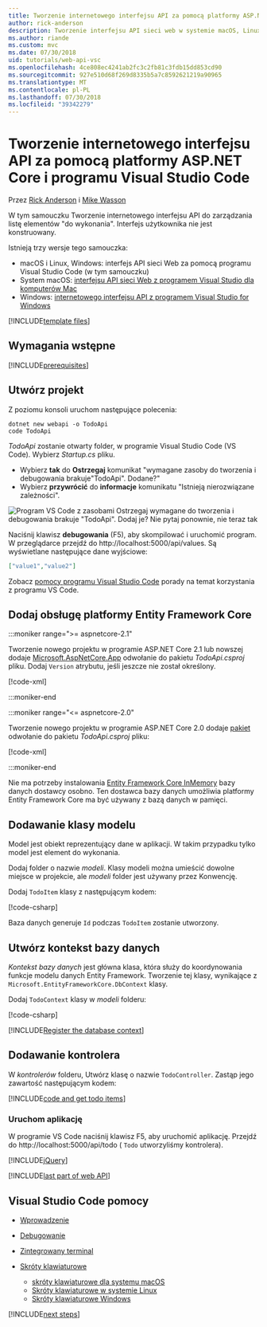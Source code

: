 ```yaml
---
title: Tworzenie internetowego interfejsu API za pomocą platformy ASP.NET Core i programu Visual Studio Code
author: rick-anderson
description: Tworzenie interfejsu API sieci web w systemie macOS, Linux lub Windows przy użyciu platformy ASP.NET Core MVC i programu Visual Studio Code
ms.author: riande
ms.custom: mvc
ms.date: 07/30/2018
uid: tutorials/web-api-vsc
ms.openlocfilehash: 4ce808ec4241ab2fc3c2fb81c3fdb15dd853cd90
ms.sourcegitcommit: 927e510d68f269d8335b5a7c8592621219a90965
ms.translationtype: MT
ms.contentlocale: pl-PL
ms.lasthandoff: 07/30/2018
ms.locfileid: "39342279"
---
```

# <a name="create-a-web-api-with-aspnet-core-and-visual-studio-code"></a>Tworzenie internetowego interfejsu API za pomocą platformy ASP.NET Core i programu Visual Studio Code

Przez [Rick Anderson](https://twitter.com/RickAndMSFT) i [Mike Wasson](https://github.com/mikewasson)

W tym samouczku Tworzenie internetowego interfejsu API do zarządzania listę elementów "do wykonania". Interfejs użytkownika nie jest konstruowany.

Istnieją trzy wersje tego samouczka:

* macOS i Linux, Windows: interfejs API sieci Web za pomocą programu Visual Studio Code (w tym samouczku)
* System macOS: [interfejsu API sieci Web z programem Visual Studio dla komputerów Mac](xref:tutorials/first-web-api-mac)
* Windows: [internetowego interfejsu API z programem Visual Studio for Windows](xref:tutorials/first-web-api)

<!-- WARNING: The code AND images in this doc are used by uid: tutorials/web-api-vsc, tutorials/first-web-api-mac and tutorials/first-web-api. If you change any code/images in this tutorial, update uid: tutorials/web-api-vsc -->

[!INCLUDE[template files](../includes/webApi/intro.md)]

## <a name="prerequisites"></a>Wymagania wstępne

[!INCLUDE[prerequisites](~/includes/net-core-prereqs-vscode.md)]

## <a name="create-the-project"></a>Utwórz projekt

Z poziomu konsoli uruchom następujące polecenia:

```console
dotnet new webapi -o TodoApi
code TodoApi
```

*TodoApi* zostanie otwarty folder, w programie Visual Studio Code (VS Code). Wybierz *Startup.cs* pliku.

* Wybierz **tak** do **Ostrzegaj** komunikat "wymagane zasoby do tworzenia i debugowania brakuje"TodoApi". Dodane?"
* Wybierz **przywrócić** do **informacje** komunikatu "Istnieją nierozwiązane zależności".

<!-- uid: tutorials/first-mvc-app-xplat/start-mvc uses the pic below. If you change it, make sure it's consistent -->

![Program VS Code z zasobami Ostrzegaj wymagane do tworzenia i debugowania brakuje "TodoApi". Dodaj je? Nie pytaj ponownie, nie teraz tak](web-api-vsc/_static/vsc_restore.png)

Naciśnij klawisz **debugowania** (F5), aby skompilować i uruchomić program. W przeglądarce przejdź do http://localhost:5000/api/values. Są wyświetlane następujące dane wyjściowe:

```json
["value1","value2"]
```

Zobacz [pomocy programu Visual Studio Code](#visual-studio-code-help) porady na temat korzystania z programu VS Code.

## <a name="add-support-for-entity-framework-core"></a>Dodaj obsługę platformy Entity Framework Core

:::moniker range=">= aspnetcore-2.1"

Tworzenie nowego projektu w programie ASP.NET Core 2.1 lub nowszej dodaje [Microsoft.AspNetCore.App](https://www.nuget.org/packages/Microsoft.AspNetCore.App) odwołanie do pakietu *TodoApi.csproj* pliku. Dodaj `Version` atrybutu, jeśli jeszcze nie został określony.

[!code-xml[](first-web-api/samples/2.1/TodoApi/TodoApi.csproj?name=snippet_Metapackage&highlight=2)]

:::moniker-end

:::moniker range="<= aspnetcore-2.0"

Tworzenie nowego projektu w programie ASP.NET Core 2.0 dodaje [pakiet](https://www.nuget.org/packages/Microsoft.AspNetCore.All) odwołanie do pakietu *TodoApi.csproj* pliku:

[!code-xml[](first-web-api/samples/2.0/TodoApi/TodoApi.csproj?name=snippet_Metapackage&highlight=2)]

:::moniker-end

Nie ma potrzeby instalowania [Entity Framework Core InMemory](/ef/core/providers/in-memory/) bazy danych dostawcy osobno. Ten dostawca bazy danych umożliwia platformy Entity Framework Core ma być używany z bazą danych w pamięci.

## <a name="add-a-model-class"></a>Dodawanie klasy modelu

Model jest obiekt reprezentujący dane w aplikacji. W takim przypadku tylko model jest element do wykonania.

Dodaj folder o nazwie *modeli*. Klasy modeli można umieścić dowolne miejsce w projekcie, ale *modeli* folder jest używany przez Konwencję.

Dodaj `TodoItem` klasy z następującym kodem:

[!code-csharp[](first-web-api/samples/2.0/TodoApi/Models/TodoItem.cs)]

Baza danych generuje `Id` podczas `TodoItem` zostanie utworzony.

## <a name="create-the-database-context"></a>Utwórz kontekst bazy danych

*Kontekst bazy danych* jest główna klasa, która służy do koordynowania funkcje modelu danych Entity Framework. Tworzenie tej klasy, wynikające z `Microsoft.EntityFrameworkCore.DbContext` klasy.

Dodaj `TodoContext` klasy w *modeli* folderu:

[!code-csharp[](first-web-api/samples/2.0/TodoApi/Models/TodoContext.cs)]

[!INCLUDE[Register the database context](../includes/webApi/register_dbContext.md)]

## <a name="add-a-controller"></a>Dodawanie kontrolera

W *kontrolerów* folderu, Utwórz klasę o nazwie `TodoController`. Zastąp jego zawartość następującym kodem:

[!INCLUDE[code and get todo items](../includes/webApi/getTodoItems.md)]

### <a name="launch-the-app"></a>Uruchom aplikację

W programie VS Code naciśnij klawisz F5, aby uruchomić aplikację. Przejdź do http://localhost:5000/api/todo ( `Todo` utworzyliśmy kontrolera).

[!INCLUDE[jQuery](../includes/webApi/add-jquery.md)]

[!INCLUDE[last part of web API](../includes/webApi/end.md)]

## <a name="visual-studio-code-help"></a>Visual Studio Code pomocy

* [Wprowadzenie](https://code.visualstudio.com/docs)
* [Debugowanie](https://code.visualstudio.com/docs/editor/debugging)
* [Zintegrowany terminal](https://code.visualstudio.com/docs/editor/integrated-terminal)
* [Skróty klawiaturowe](https://code.visualstudio.com/docs/getstarted/keybindings#_keyboard-shortcuts-reference)

  * [skróty klawiaturowe dla systemu macOS](https://code.visualstudio.com/shortcuts/keyboard-shortcuts-macos.pdf)
  * [Skróty klawiaturowe w systemie Linux](https://code.visualstudio.com/shortcuts/keyboard-shortcuts-linux.pdf)
  * [Skróty klawiaturowe Windows](https://code.visualstudio.com/shortcuts/keyboard-shortcuts-windows.pdf)

[!INCLUDE[next steps](../includes/webApi/next.md)]
